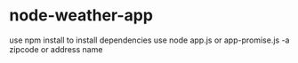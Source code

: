 # node-weather-app
 use npm install to install dependencies
use node app.js or app-promise.js -a zipcode or address name
